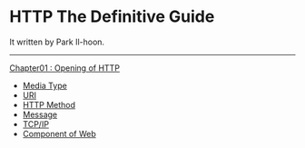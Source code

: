 HTTP The Definitive Guide
===================================================
It written by Park Il-hoon.

---------------------------------------------------
[Chapter01 : Opening of HTTP](https://github.com/ParkIlHoon/logical-code/blob/master/HTTP%20The%20Definitive%20Guide/Chapter01/Opening%20of%20HTTP.md#chapter01--opening-of-http)
  - [Media Type](https://github.com/ParkIlHoon/logical-code/blob/master/HTTP%20The%20Definitive%20Guide/Chapter01/Opening%20of%20HTTP.md#media-type)
  - [URI](https://github.com/ParkIlHoon/logical-code/blob/master/HTTP%20The%20Definitive%20Guide/Chapter01/Opening%20of%20HTTP.md#uri-uniform-resource-idetifier)
  - [HTTP Method](https://github.com/ParkIlHoon/logical-code/blob/master/HTTP%20The%20Definitive%20Guide/Chapter01/Opening%20of%20HTTP.md#http-method)
  - [Message](https://github.com/ParkIlHoon/logical-code/blob/master/HTTP%20The%20Definitive%20Guide/Chapter01/Opening%20of%20HTTP.md#message)
  - [TCP/IP](https://github.com/ParkIlHoon/logical-code/blob/master/HTTP%20The%20Definitive%20Guide/Chapter01/Opening%20of%20HTTP.md#tcpip)
  - [Component of Web](https://github.com/ParkIlHoon/logical-code/blob/master/HTTP%20The%20Definitive%20Guide/Chapter01/Opening%20of%20HTTP.md#component-of-web)
